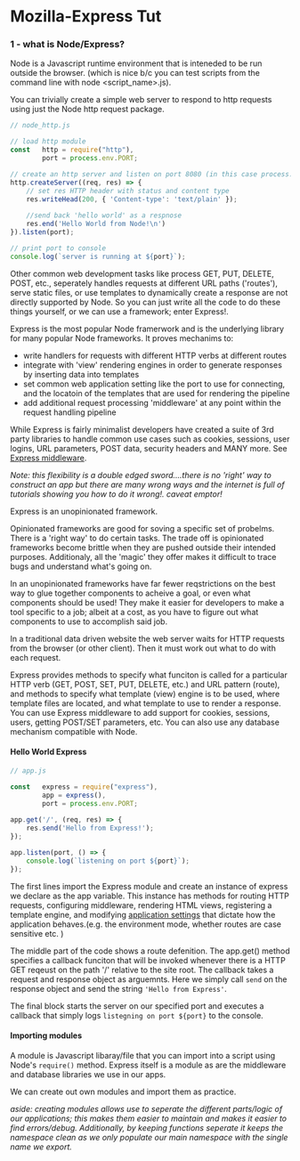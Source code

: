 # Mozilla-Express Tut

### 1 - what is Node/Express?

Node is a Javascript runtime environment that is inteneded to be run outside the browser.  (which is nice b/c you can 
test scripts from the command line with node <script_name>.js).

You can trivially create a simple web server to respond to http requests using just the Node http request package.

```javascript
// node_http.js

// load http module
const   http = require("http"),
        port = process.env.PORT;

// create an http server and listen on port 8080 (in this case process.env.PORT b/c C9.io)
http.createServer((req, res) => {
    // set res HTTP header with status and content type
    res.writeHead(200, { 'Content-type': 'text/plain' });
    
    //send back 'hello world' as a respnose
    res.end('Hello World from Node!\n')
}).listen(port);

// print port to console
console.log(`server is running at ${port}`);
```

Other common web development tasks like process GET, PUT, DELETE, POST, etc., seperately handles requests
at different URL paths ('routes'), serve static files, or use templates to dynamically create a response are not 
directly supported by Node. So you can just write all the code to do these things yourself, or we can use a framework; 
enter Express!.

Express is the most popular Node framerwork and is the underlying library for many popular Node frameworks.
It proves mechanims to:
 * write handlers for requests with different HTTP verbs at different routes
 * integrate with 'view' rendering engines in order to generate responses by inserting data into templates
 * set common web application setting like the port to use for connecting, and the locatoin of the templates that are used for rendering the pipeline
 * add additional request processing 'middleware' at any point within the request handling pipeline
 
While Express is fairly minimalist developers have created a suite of 3rd party libraries to handle common use cases such as
cookies, sessions, user logins, URL parameters, POST data, security headers and MANY more.  See [Express middleware](http://expressjs.com/en/resources/middleware.html).

_Note: this flexibility is a double edged sword....there is no 'right' way to construct an app but there are many wrong ways and 
the internet is full of tutorials showing you how to do it wrong!. caveat emptor!_

Express is an unopinionated framework.

Opinionated frameworks are good for soving a specific set of probelms.  There is a 'right way' to do certain tasks. The trade off is 
opinionated frameworks become brittle when they are pushed outside their intended purposes.  Additionaly, all the 'magic' they offer
makes it difficult to trace bugs and understand what's going on.

In an unopinionated frameworks have far fewer reqstrictions on the best way to glue together components to acheive a goal, or even 
what components should be used!  They make it easier for developers to make a tool specific to a job; albeit at a cost, as you have to 
figure out what components to use to accomplish said job.

In a traditional data driven website the web server waits for HTTP requests from the browser (or other client). Then it must
work out what to do with each request.  

Express provides methods to specify what funciton is called for a particular HTTP verb (GET, POST, SET, PUT, DELETE, etc.) and URL pattern
(route), and methods to specify what template (view) engine is to be used, where template files are located, and what template to use to render a 
response.  You can use Express middleware to add support for cookies, sessions, users, getting POST/SET parameters, etc. You can also use
any database mechanism compatible with Node.


#### Hello World Express

```javascript
// app.js

const   express = require("express"),
        app = express(),
        port = process.env.PORT;
        
app.get('/', (req, res) => {
    res.send('Hello from Express!');
});

app.listen(port, () => {
    console.log(`listening on port ${port}`);
});

```

The first lines import the Express module and create an instance of express we declare as the app variable.  This instance has methods for 
routing HTTP requests, configuring middleware, rendering HTML views, registering a template engine, and modifying [application settings](https://expressjs.com/en/4x/api.html#app.settings.table) 
that dictate how the application behaves.(e.g. the environment mode, whether routes are case sensitive etc. )

The middle part of the code shows a route defenition.  The app.get() method specifies a callback funciton that will be invoked whenever there is 
a HTTP GET reqeust on the path '/' relative to the site root.  The callback takes a request and response object as arguemnts. Here we simply call
```send``` on the response object and send the string  ```'Hello from Express'```.

The final block starts the server on our specified port and executes a callback that simply logs ```listegning on port ${port}``` to the console.


#### Importing modules

A module is Javascript libaray/file that you can import into a script using Node's ```require()``` method.  Express itself is a module
as are the middleware and database libraries we use in our apps.

We can create out own modules and import them as practice. 

_aside: creating modules allows use to seperate the different parts/logic of our applications; this makes them easier to maintain
and makes it easier to find errors/debug.  Additionally, by keeping functions seperate it keeps the namespace clean as we only
populate our main namespace with the single name we export._




